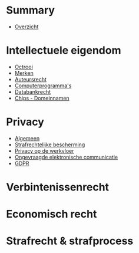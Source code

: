 # Summary

- [Overzicht]()

# Intellectuele eigendom

- [Octrooi](./chapter_1.md)
- [Merken]()
- [Auteursrecht]()
- [Computerprogramma's]()
- [Databankrecht]()
- [Chips - Domeinnamen]()

# Privacy

- [Algemeen]()
- [Strafrechtelijke bescherming]()
- [Privacy op de werkvloer]()
- [Ongevraagde elektronische communicatie]()
- [GDPR]()

# Verbintenissenrecht

# Economisch recht

# Strafrecht & strafprocess
